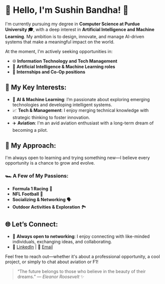 # 🚀 Hello, I'm Sushin Bandha! 👋

I'm currently pursuing my degree in **Computer Science at Purdue University 🎓**, with a deep interest in **Artificial Intelligence and Machine Learning**. My ambition is to design, innovate, and manage AI-driven systems that make a meaningful impact on the world.

At the moment, I'm actively seeking opportunities in:
- 🌐 **Information Technology and Tech Management**
- 🤖 **Artificial Intelligence & Machine Learning roles**
- 🎯 **Internships and Co-Op positions**

## 🌟 My Key Interests:
- 🤖 **AI & Machine Learning**: I’m passionate about exploring emerging technologies and developing intelligent systems.
- 📈 **Tech & Management**: I enjoy merging technical knowledge with strategic thinking to foster innovation.
- ✈️ **Aviation**: I'm an avid aviation enthusiast with a long-term dream of becoming a pilot.

## 🚀 My Approach:
I'm always open to learning and trying something new—I believe every opportunity is a chance to grow and evolve.

### 🏎️ A Few of My Passions:
- **Formula 1 Racing** 🏁
- **NFL Football** 🏈
- **Socializing & Networking** 🗣️
- **Outdoor Activities & Exploration** 🏞️

## 🌐 Let’s Connect:
- 💬 **Always open to networking**: I enjoy connecting with like-minded individuals, exchanging ideas, and collaborating.
- 🔗 [LinkedIn](www.linkedin.com/in/sushin-bandha) | 📧 [Email](Bsushin1@gmail.com)

Feel free to reach out—whether it's about a professional opportunity, a cool project, or simply to chat about aviation or F1!

> “The future belongs to those who believe in the beauty of their dreams.” — *Eleanor Roosevelt* ✨

